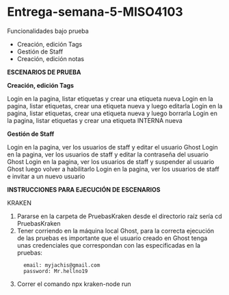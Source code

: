# Entrega-semana-5-MISO4103

Funcionalidades bajo prueba

* Creación, edición Tags
* Gestión de Staff
* Creación, edición notas


**ESCENARIOS DE PRUEBA**

**Creación, edición Tags**

 Login en la pagina, listar etiquetas y crear una etiqueta nueva
 Login en la pagina, listar etiquetas, crear una etiqueta nueva y luego editarla
 Login en la pagina, listar etiquetas, crear una etiqueta nueva y luego borrarla
 Login en la pagina, listar etiquetas y crear una etiqueta INTERNA nueva

**Gestión de Staff** 

  Login en la pagina, ver los usuarios de staff y editar el usuario Ghost
  Login en la pagina, ver los usuarios de staff y editar la contraseña del usuario Ghost
  Login en la pagina, ver los usuarios de staff y suspender al usuario Ghost luego volver a habilitarlo
  Login en la pagina, ver los usuarios de staff e invitar a un nuevo usuario


**INSTRUCCIONES PARA EJECUCIÓN DE ESCENARIOS**

KRAKEN

  1. Pararse en la carpeta de PruebasKraken desde el directorio raíz sería cd PruebasKraken
  2. Tener corriendo en la máquina local Ghost, para la correcta ejecución de las pruebas es importante que el usuario creado en Ghost tenga unas credenciales que correspondan con las especificadas en la pruebas:
      ```
        email: myjachis@gmail.com
        password: Mr.hellno19 
      ```
  3. Correr el comando npx kraken-node run
  
